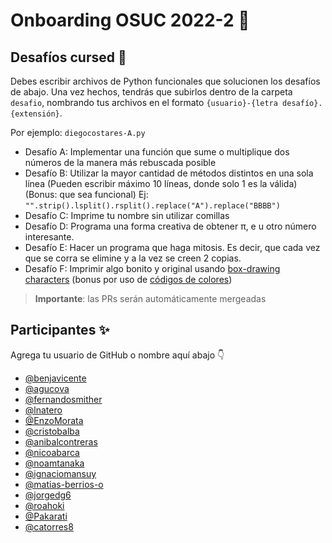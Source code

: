 # Onboarding OSUC 2022-2 🚀

## Desafíos cursed 🧙

Debes escribir archivos de Python funcionales que solucionen los desafíos de abajo. Una vez hechos, tendrás que subirlos dentro de la carpeta `desafio`, nombrando tus archivos en el formato `{usuario}-{letra desafío}.{extensión}`.

Por ejemplo: `diegocostares-A.py`


* Desafío A: Implementar una función que sume o multiplique dos números de la manera más rebuscada posible
* Desafío B: Utilizar la mayor cantidad de métodos distintos en una sola línea (Pueden escribir máximo 10 líneas, donde solo 1 es la válida) (Bonus: que sea funcional) 
Ej: `"".strip().lsplit().rsplit().replace("A").replace("BBBB")`
* Desafío C: Imprime tu nombre sin utilizar comillas
* Desafío D: Programa una forma creativa de obtener π, e u otro número interesante.
* Desafío E: Hacer un programa que haga mitosis. Es decir, que cada vez que se corra se elimine y a la vez se creen 2 copias.
* Desafío F: Imprimir algo bonito y original usando [box-drawing characters](https://en.wikipedia.org/wiki/Box-drawing_character) (bonus por uso de [códigos de colores](https://github.com/Textualize/rich/blob/master/README.es.md))

> **Importante**: las PRs serán automáticamente mergeadas 

## Participantes ✨

Agrega tu usuario de GitHub o nombre aquí abajo 👇

- [@benjavicente](https://github.com/benjavicente)
- [@agucova](https://github.com/agucova)
- [@fernandosmither](https://github.com/fernandosmither)
- [@lnatero](https://github.com/lnatero)
- [@EnzoMorata](https://github.com/EnzoMorata)
- [@cristobalba](https://github.com/cristobalba)
- [@anibalcontreras](https://github.com/anibalcontreras)
- [@nicoabarca](https://github.com/nicoabarca)
- [@noamtanaka](https://github.com/noamtanaka)
- [@ignaciomansuy](https://github.com/ignaciomansuy)
- [@matias-berrios-o](https://github.com/matias-berrios-o)
- [@jorgedg6](https://github.com/jorgedg6)
- [@roahoki](https://github.com/roahoki)
- [@Pakarati](https://github.com/Pakarati)
- [@catorres8](https://github.com/catorres8)
